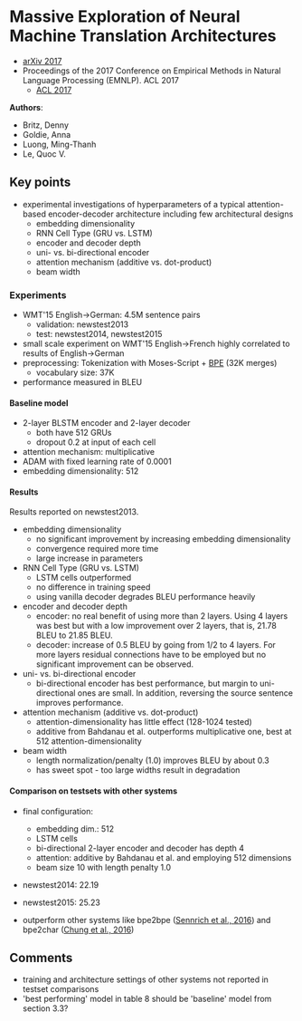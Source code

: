 # Massive Exploration of Neural Machine Translation Architectures
* [arXiv 2017](https://arxiv.org/abs/1703.03906)
* Proceedings of the 2017 Conference on Empirical Methods in Natural Language Processing (EMNLP). ACL 2017
  * [ACL 2017](http://aclweb.org/anthology/D17-1151)

**Authors**:
* Britz, Denny
* Goldie, Anna
* Luong, Ming-Thanh
* Le, Quoc V.

## Key points
* experimental investigations of hyperparameters of a typical attention-based encoder-decoder architecture including few architectural designs
  * embedding dimensionality
  * RNN Cell Type (GRU vs. LSTM)
  * encoder and decoder depth
  * uni- vs. bi-directional encoder
  * attention mechanism (additive vs. dot-product)
  * beam width


### Experiments ###
* WMT'15 English->German: 4.5M sentence pairs
  * validation: newstest2013
  * test: newstest2014, newstest2015
* small scale experiment on WMT'15 English->French highly correlated to results of English->German
* preprocessing: Tokenization with Moses-Script + [BPE](https://github.com/ducthanhtran/paper_notes/blob/master/machine_learning/nlp/machine_translation/16_nmt_of_rare_words_with_subword_units.md) (32K merges)
  * vocabulary size: 37K
* performance measured in BLEU

#### Baseline model ####
* 2-layer BLSTM encoder and 2-layer decoder
  * both have 512 GRUs
  * dropout 0.2 at input of each cell
* attention mechanism: multiplicative
* ADAM with fixed learning rate of 0.0001
* embedding dimensionality: 512

#### Results ####
Results reported on newstest2013.
* embedding dimensionality
  * no significant improvement by increasing embedding dimensionality
  * convergence required more time
  * large increase in parameters
* RNN Cell Type (GRU vs. LSTM)
  * LSTM cells outperformed
  * no difference in training speed
  * using vanilla decoder degrades BLEU performance heavily
* encoder and decoder depth
  * encoder: no real benefit of using more than 2 layers. Using 4 layers was best but with a low improvement over 2 layers, that is, 21.78 BLEU to 21.85 BLEU.
  * decoder: increase of 0.5 BLEU by going from 1/2 to 4 layers. For more layers residual connections have to be employed but no significant improvement can be observed.
* uni- vs. bi-directional encoder
  * bi-directional encoder has best performance, but margin to uni-directional ones are small. In addition, reversing the source sentence improves performance.
* attention mechanism (additive vs. dot-product)
  * attention-dimensionality has little effect (128-1024 tested)
  * additive from Bahdanau et al. outperforms multiplicative one, best at 512 attention-dimensionality
* beam width
  * length normalization/penalty (1.0) improves BLEU by about 0.3
  * has sweet spot - too large widths result in degradation

#### Comparison on testsets with other systems ####
* final configuration:
  * embedding dim.: 512
  * LSTM cells
  * bi-directional 2-layer encoder and decoder has depth 4
  * attention: additive by Bahdanau et al. and employing 512 dimensions
  * beam size 10 with length penalty 1.0

* newstest2014: 22.19
* newstest2015: 25.23
* outperform other systems like bpe2bpe ([Sennrich et al., 2016](https://github.com/ducthanhtran/paper_notes/blob/master/machine_learning/nlp/machine_translation/16_nmt_of_rare_words_with_subword_units.md)) and bpe2char ([Chung et al., 2016](https://github.com/ducthanhtran/paper_notes/blob/master/machine_learning/nlp/machine_translation/16_a_character_level_decoder_without_explicit_segmentation_for_nmt.md))

## Comments
* training and architecture settings of other systems not reported in testset comparisons
* 'best performing' model in table 8 should be 'baseline' model from section 3.3?
